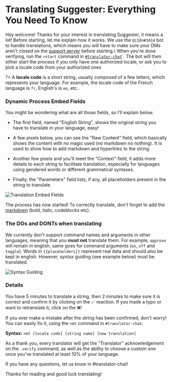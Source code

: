 # Translating Suggester: Everything You Need To Know

Hey welcome! Thanks for your interest in translating Suggester, it means a lot! Before starting, let me explain how it works. 
We use the `@i18n#1614` bot to handle translations, which means you will have to make sure your DMs aren't closed on the [support server](https://discord.gg/G5pEdUp) before starting.\ 
When you're done verifying, run the `>start` command in [`#translator-chat`](https://canary.discord.com/channels/566002482166104066/705524292690903060/769890174225219604)`. The bot will then either start the process if you only have one authorized locale, or ask you to pick a locale code from your authorized ones

?> A **locale code** is a short string, usually composed of a few letters, which represents your language. For example, the locale code of the French language is `fr`, English's is `en`, etc.. 

### Dynamic Process Embed Fields

You might be wondering what are all those fields, so I'll explain below.


- The first field, named "English String", shows the original string you have to translate in your language, easy! 

- A few pixels below, you can see the "Raw Content" field, which basically shows the content with no magic used (no markdown no nothing). It is used to show how to add markdown and hyperlinks to the string.

- Another few pixels and you'll meet the "Context" field, it adds more details to each string to facilitate translation, especially for languages using gendered words or different grammatical syntaxes.

- Finally, the "Parameters" field lists, if any, all placeholders present in the string to translate. 

![Translation Embed Fields](https://cdn.discordapp.com/attachments/769650556502409226/769980267124490270/unknown.png)

The process has now started! To correctly translate, don't forget to add the [markdown](https://support.discord.com/hc/en-us/articles/210298617) (bold, italic, codeblocks etc).

### The DOs and DONTs when translating

We currently don't support command names and arguments in other languages, meaning that you **must not** translate them. For example, `approve` will remain in english, same goes for command arguments (`on`, `off` and `toggle`). Words in `{{placeholders}}` represent real data and should also be kept in english.
However, syntax guiding (see example below) must be translated.

![Syntax Guiding](https://cdn.discordapp.com/attachments/769650556502409226/769988849430298624/unknown.png)

### Details

You have 5 minutes to translate a string, then 2 minutes to make sure it is correct and confirm it by clicking on the ✅ reaction. If you made a typo or want to retranslate it, click on the ❌! 

If you ever make a mistake after the string has been confirmed, don't worry! You can easily fix it, using the `>mt` command in `#translator-chat`.

**Syntax:** `>mt [locale code] [string name] [new translation]` 

As a thank you, every translator will get the "Translator" acknowledgement on the `.verify` command, as well as the ability to choose a custom one once you've translated at least 10% of your language.

If you have any questions, let us know in #translator-chat!

Thanks for reading and good luck translating!

